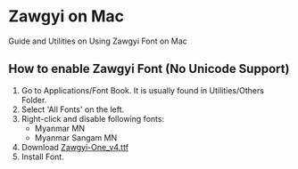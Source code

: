 # Zawgyi on Mac
Guide and Utilities on Using Zawgyi Font on Mac

## How to enable Zawgyi Font (No Unicode Support)
1. Go to Applications/Font Book. It is usually found in Utilities/Others Folder.
2. Select 'All Fonts' on the left.
3. Right-click and disable following fonts:
    * Myanmar MN
    * Myanmar Sangam MN
4. Download [Zawgyi-One_v4.ttf](http://www.voanews.com/MediaAssets2/burmese/2012_04/Zawgyi-One_v4.ttf)
5. Install Font.
